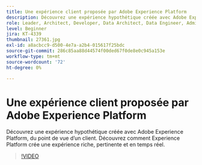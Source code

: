 ```yaml
---
title: Une expérience client proposée par Adobe Experience Platform
description: Découvrez une expérience hypothétique créée avec Adobe Experience Platform, du point de vue d’un client. Découvrez comment Experience Platform crée une expérience riche, pertinente et en temps réel.
role: Leader, Architect, Developer, Data Architect, Data Engineer, Admin, User
level: Beginner
jira: KT-4339
thumbnail: 27361.jpg
exl-id: a8acbcc9-d500-4e7a-a2b4-015617f25bdc
source-git-commit: 286c85aa88d44574f00ded67f0de8e0c945a153e
workflow-type: tm+mt
source-wordcount: '72'
ht-degree: 0%

---
```


# Une expérience client proposée par Adobe Experience Platform

Découvrez une expérience hypothétique créée avec Adobe Experience Platform, du point de vue d’un client. Découvrez comment Experience Platform crée une expérience riche, pertinente et en temps réel.

>[!VIDEO](https://video.tv.adobe.com/v/27361?learn=on&enablevpops)

